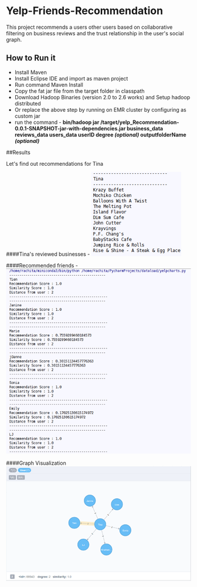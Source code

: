 # Yelp-Friends-Recommendation
This project recommends a users other users based on collaborative filtering on business reviews and the trust relationship in the user's social graph.

## How to Run it
  * Install Maven
  * Install Eclipse IDE and import as maven project
  * Run command Maven Install
  * Copy the fat jar file from the target folder in classpath
  * Download Hadoop Binaries (version 2.0 to 2.6 works) and Setup hadoop distributed
  * Or replace the above step by running on EMR cluster by configuring as custom jar
  * run the command - **bin/hadoop jar /target/yelp_Recommendation-0.0.1-SNAPSHOT-jar-with-dependencies.jar business_data reviews_data users_data userID degree _(optional)_ outputfolderName _(optional)_**
  
##Results

Let's find out recommendations for Tina 

####Tina's reviewed businesses -
![alt text](https://github.com/bansalrachita/Yelp-Friends-Recommendation/blob/master/images/tina.png "Recommendation for user Tina")

####Recommended friends -
![alt text](https://github.com/bansalrachita/Yelp-Friends-Recommendation/blob/master/images/result.png "Recommendations")

####Graph Visualization
![alt text](https://github.com/bansalrachita/Yelp-Friends-Recommendation/blob/master/images/graph.png "graph visualization")



